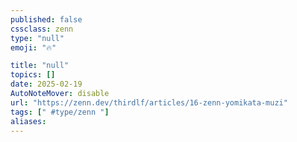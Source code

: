 ```yaml
---
published: false
cssclass: zenn
type: "null"
emoji: "🔥"

title: "null"
topics: []
date: 2025-02-19
AutoNoteMover: disable
url: "https://zenn.dev/thirdlf/articles/16-zenn-yomikata-muzi"
tags: [" #type/zenn "]
aliases: 
---
```

